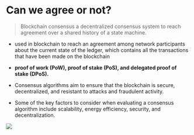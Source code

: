 # Can we agree or not?

> Blockchain consensus a decentralized consensus system to reach agreement over a shared history of a state machine.


<div grid="~ cols-2 gap-2" m="t-2">
<div>

- used in blockchain to reach an agreement among network participants about the current state of the ledger, which contains all the transactions that have been made on the blockchain

- **proof of work (PoW), proof of stake (PoS), and delegated proof of stake (DPoS).**

- Consensus algorithms aim to ensure that the blockchain is secure, decentralized, and resistant to attacks and fraudulent activity.

- Some of the key factors to consider when evaluating a consensus algorithm include scalability, energy efficiency, security, and decentralization.

</div>

  <div>
    <img border="rounded" src="/handshake-anime.gif">
  </div>
</div>